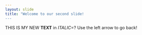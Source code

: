 ```yaml
---
layout: slide
title: "Welcome to our second slide!
---
```

THIS IS MY NEW **TEXT** in *ITALIC*=?
Use the left arrow to go back!
